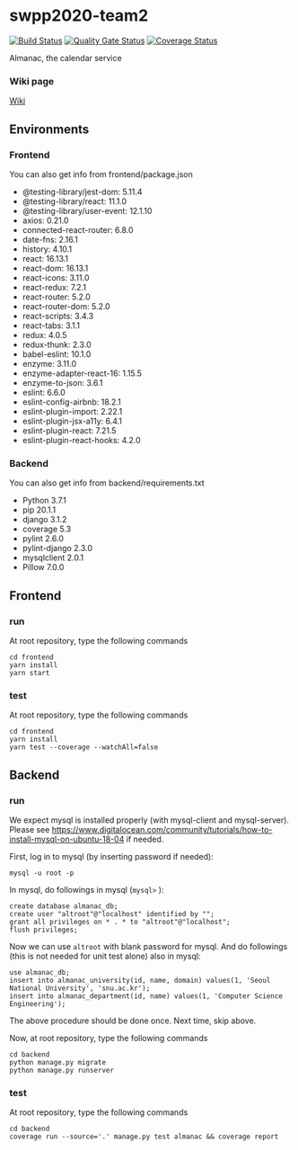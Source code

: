 # swpp2020-team2
[![Build Status](https://travis-ci.org/swsnu/swpp2020-team2.svg?branch=master)](https://travis-ci.org/swsnu/swpp2020-team2)
[![Quality Gate Status](https://sonarcloud.io/api/project_badges/measure?project=swsnu_swpp2020-team2&metric=alert_status)](https://sonarcloud.io/dashboard?id=swsnu_swpp2020-team2)
[![Coverage Status](https://coveralls.io/repos/github/swsnu/swpp2020-team2/badge.svg?branch=master)](https://coveralls.io/github/swsnu/swpp2020-team2?branch=master)

Almanac, the calendar service

### Wiki page
[Wiki](https://github.com/swsnu/swpp2020-team2/wiki)

## Environments

### Frontend
You can also get info from frontend/package.json
* @testing-library/jest-dom: 5.11.4
* @testing-library/react: 11.1.0
* @testing-library/user-event: 12.1.10
* axios: 0.21.0
* connected-react-router: 6.8.0
* date-fns: 2.16.1
* history: 4.10.1
* react: 16.13.1
* react-dom: 16.13.1
* react-icons: 3.11.0
* react-redux: 7.2.1
* react-router: 5.2.0
* react-router-dom: 5.2.0
* react-scripts: 3.4.3
* react-tabs: 3.1.1
* redux: 4.0.5
* redux-thunk: 2.3.0
* babel-eslint: 10.1.0
* enzyme: 3.11.0
* enzyme-adapter-react-16: 1.15.5
* enzyme-to-json: 3.6.1
* eslint: 6.6.0
* eslint-config-airbnb: 18.2.1
* eslint-plugin-import: 2.22.1
* eslint-plugin-jsx-a11y: 6.4.1
* eslint-plugin-react: 7.21.5
* eslint-plugin-react-hooks: 4.2.0

### Backend
You can also get info from backend/requirements.txt
* Python 3.7.1
* pip 20.1.1
* django 3.1.2
* coverage 5.3
* pylint 2.6.0
* pylint-django 2.3.0
* mysqlclient 2.0.1
* Pillow 7.0.0

## Frontend

### run
At root repository, type the following commands
```
cd frontend
yarn install
yarn start
```

### test
At root repository, type the following commands
```
cd frontend
yarn install
yarn test --coverage --watchAll=false
```

## Backend

### run
We expect mysql is installed properly (with mysql-client and mysql-server). Please see https://www.digitalocean.com/community/tutorials/how-to-install-mysql-on-ubuntu-18-04 if needed.

First, log in to mysql (by inserting password if needed):
```
mysql -u root -p
```

In mysql, do followings in mysql (`mysql>` ):
```
create database almanac_db;
create user "altroot"@"localhost" identified by "";
grant all privileges on * . * to "altroot"@"localhost";
flush privileges;
```

Now we can use `altroot` with blank password for mysql. And do followings (this is not needed for unit test alone) also in mysql:
```
use almanac_db;
insert into almanac_university(id, name, domain) values(1, 'Seoul National University', 'snu.ac.kr');
insert into almanac_department(id, name) values(1, 'Computer Science Engineering');
```

The above procedure should be done once. Next time, skip above.

Now, at root repository, type the following commands
```
cd backend
python manage.py migrate
python manage.py runserver
```

### test
At root repository, type the following commands
```
cd backend
coverage run --source='.' manage.py test almanac && coverage report
```
